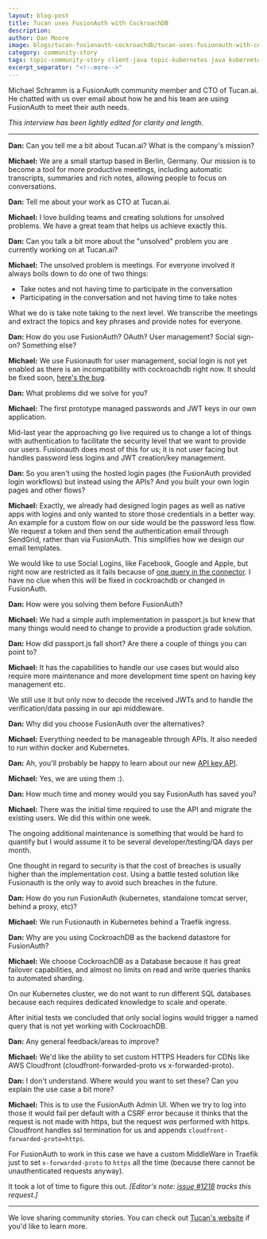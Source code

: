 ```yaml
---
layout: blog-post
title: Tucan uses FusionAuth with CockroachDB
description: 
author: Dan Moore
image: blogs/tucan-fusionauth-cockroachdb/tucan-uses-fusionauth-with-cockroachdb-header-image.png
category: community-story
tags: topic-community-story client-java topic-kubernetes java kubernetes community-story cockroachdb
excerpt_separator: "<!--more-->"
---
```


Michael Schramm is a FusionAuth community member and CTO of Tucan.ai. He chatted with us over email about how he and his team are using FusionAuth to meet their auth needs. 

<!--more-->

*This interview has been lightly edited for clarity and length.*

-------

**Dan:** Can you tell me a bit about Tucan.ai? What is the company's mission?

**Michael:** We are a small startup based in Berlin, Germany. Our mission is to become a tool for more productive meetings, including automatic transcripts, summaries and rich notes, allowing people to focus on conversations.

**Dan:** Tell me about your work as CTO at Tucan.ai.

**Michael:** I love building teams and creating solutions for unsolved problems. We have a great team that helps us achieve exactly this.

**Dan:** Can you talk a bit more about the "unsolved" problem you are currently working on at Tucan.ai?

**Michael:** The unsolved problem is meetings. For everyone involved it always boils down to do one of two things: 

* Take notes and not having time to participate in the conversation
* Participating in the conversation and not having time to take notes

What we do is take note taking to the next level. We transcribe the meetings and extract the topics and key phrases and provide notes for everyone.

**Dan:** How do you use FusionAuth? OAuth? User management? Social sign-on? Something else?

**Michael:** We use Fusionauth for user management, social login is not yet enabled as there is an incompatibility with cockroachdb right now. It should be fixed soon, [here's the bug](https://github.com/cockroachdb/cockroach/issues/40963).

**Dan:** What problems did we solve for you? 

**Michael:** The first prototype managed passwords and JWT keys in our own application. 

Mid-last year the approaching go live required us to change a lot of things with authentication to facilitate the security level that we want to provide our users. Fusionauth does most of this for us; it is not user facing but handles password less logins and JWT creation/key management.

**Dan:** So you aren't using the hosted login pages (the FusionAuth provided login workflows) but instead using the APIs? And you built your own login pages and other flows?

**Michael:** Exactly, we already had designed login pages as well as native apps with logins and only wanted to store those credentials in a better way. An example for a custom flow on our side would be the password less flow. We request a token and then send the authentication email through SendGrid, rather than via FusionAuth. This simplifies how we design our email templates.

We would like to use Social Logins, like Facebook, Google and Apple, but right now are restricted as it fails because of [one query in the connector](/community/forum/topic/950/cockroach-compatibility-problem-on-connector-signin). I have no clue when this will be fixed in cockroachdb or changed in FusionAuth.

**Dan:** How were you solving them before FusionAuth?

**Michael:** We had a simple auth implementation in passport.js but knew that many things would need to change to provide a production grade solution.

**Dan:** How did passport.js fall short? Are there a couple of things you can point to? 

**Michael:** It has the capabilities to handle our use cases but would also require more maintenance and more development time spent on having key management etc. 

We still use it but only now to decode the received JWTs and to handle the verification/data passing in our api middleware.

**Dan:** Why did you choose FusionAuth over the alternatives?

**Michael:** Everything needed to be manageable through APIs. It also needed to run within docker and Kubernetes.

**Dan:** Ah, you'll probably be happy to learn about our new [API key API](/docs/v1/tech/apis/api-keys). 

**Michael:** Yes, we are using them :).

**Dan:** How much time and money would you say FusionAuth has saved you?

**Michael:** There was the initial time required to use the API and migrate the existing users. We did this within one week. 

The ongoing additional maintenance is something that would be hard to quantify but I would assume it to be several developer/testing/QA days per month. 

One thought in regard to security is that the cost of breaches is usually higher than the implementation cost. Using a battle tested solution like Fusionauth is the only way to avoid such breaches in the future.

**Dan:** How do you run FusionAuth (kubernetes, standalone tomcat server, behind a proxy, etc)?

**Michael:** We run Fusionauth in Kubernetes behind a Traefik ingress.

**Dan:** Why are you using CockroachDB as the backend datastore for FusionAuth?

**Michael:** We choose CockroachDB as a Database because it has great failover capabilities, and almost no limits on read and write queries thanks to automated sharding. 

On our Kubernetes cluster, we do not want to run different SQL databases because each requires dedicated knowledge to scale and operate.

After initial tests we concluded that only social logins would trigger a named query that is not yet working with CockroachDB.

**Dan:** Any general feedback/areas to improve?

**Michael:** We'd like the ability to set custom HTTPS Headers for CDNs like AWS Cloudfront (cloudfront-forwarded-proto vs x-forwarded-proto).

**Dan:** I don't understand. Where would you want to set these? Can you explain the use case a bit more?

**Michael:** This is to use the FusionAuth Admin UI. When we try to log into those it would fail per default with a CSRF error because it thinks that the request is not made with https, but the request *was* performed with https. Cloudfront handles ssl termination for us and appends `cloudfront-forwarded-proto=https`. 

For FusionAuth to work in this case we have a custom MiddleWare in Traefik just to set `x-forwarded-proto` to `https` all the time (because there cannot be unauthenticated requests anyway). 

It took a lot of time to figure this out. _[Editor's note: [issue #1218](https://github.com/FusionAuth/fusionauth-issues/issues/1218) tracks this request.]_

-------

We love sharing community stories. You can check out [Tucan's website](https://tucan.ai/) if you'd like to learn more.

